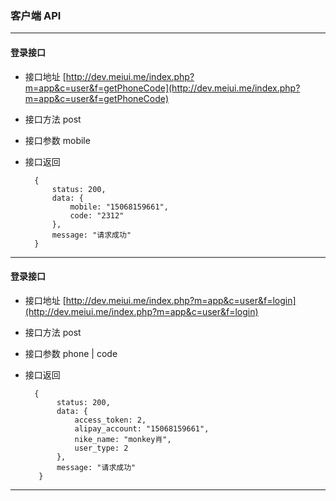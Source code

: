 ### 客户端 API
--------------------------------
#### 登录接口
* 接口地址 [http://dev.meiui.me/index.php?m=app&c=user&f=getPhoneCode](http://dev.meiui.me/index.php?m=app&c=user&f=getPhoneCode) 
* 接口方法 post  
* 接口参数 mobile  
* 接口返回

        {
            status: 200,
            data: {
                mobile: "15068159661",
                code: "2312"
            },
            message: "请求成功"
        }

--------------------------------
#### 登录接口
* 接口地址 [http://dev.meiui.me/index.php?m=app&c=user&f=login](http://dev.meiui.me/index.php?m=app&c=user&f=login) 
* 接口方法 post  
* 接口参数 phone | code  
* 接口返回

        {
             status: 200,
             data: {
                 access_token: 2,
                 alipay_account: "15068159661",
                 nike_name: "monkey肖",
                 user_type: 2
             },
             message: "请求成功"
         }

--------------------------------